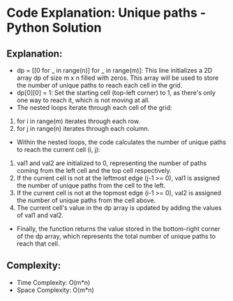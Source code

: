 # Code Explanation: Unique paths - Python Solution

## Explanation:

- dp = [[0 for _ in range(n)] for _ in range(m)]: This line initializes a 2D array dp of size m x n filled with zeros. This array will be used to store the number of unique paths to reach each cell in the grid.
- dp[0][0] = 1: Set the starting cell (top-left corner) to 1, as there's only one way to reach it, which is not moving at all.
- The nested loops iterate through each cell of the grid:
1. for i in range(m) iterates through each row.
2. for j in range(n) iterates through each column.
- Within the nested loops, the code calculates the number of unique paths to reach the current cell (i, j):
1. val1 and val2 are initialized to 0, representing the number of paths coming from the left cell and the top cell respectively.
2. If the current cell is not at the leftmost edge (j-1 >= 0), val1 is assigned the number of unique paths from the cell to the left.
3. If the current cell is not at the topmost edge (i-1 >= 0), val2 is assigned the number of unique paths from the cell above.
4. The current cell's value in the dp array is updated by adding the values of val1 and val2.
- Finally, the function returns the value stored in the bottom-right corner of the dp array, which represents the total number of unique paths to reach that cell.

## Complexity:
- Time Complexity: O(m*n)
- Space Complexity: O(m*n)
